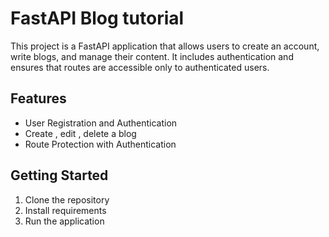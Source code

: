  # FastAPI Blog tutorial

This project is a FastAPI application that allows users to create an account, write blogs, and manage their content. It includes authentication and ensures that routes are accessible only to authenticated users.

## Features

- User Registration and Authentication
- Create , edit , delete a blog
- Route Protection with Authentication

## Getting Started

1. Clone the repository
2. Install requirements
3. Run the application
